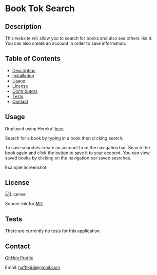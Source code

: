 # Book Tok Search

## Description

This website will allow you to search for books and also see others like it. You can also create an account in order to save information.

## Table of Contents
- [Description](#description)
- [Installation](#installation)
- [Usage](#usage)
- [License](#license)
- [Contributors](#contributors)
- [Tests](#tests)
- [Contact](#contact)

## Usage

Deployed using Heroku! [here](https://hufflk96.github.io/booktoksearch/)

Search for a book by typing in a book then clicking search.

To save searches create an account from the navigation bar. 
Search the book again and click the button to save it to your account.
You can view saved books by clicking on the navigation bar saved searches. 

Example Screenshot

## License

![License](https://img.shields.io/badge/License-MIT-yellow.svg)

Source link for [MIT](https://opensource.org/licenses/MIT)

## Tests

There are currently no tests for this application.  

## Contact

[GitHub Profile](https://github.com/hufflk96)

Email: hufflk96@gmail.com
